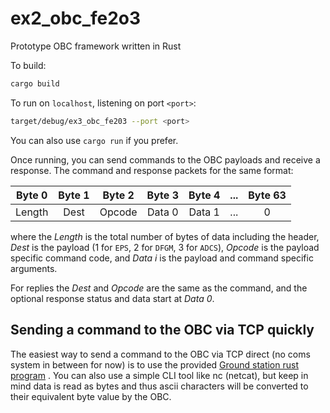 # ex2_obc_fe2o3
Prototype OBC framework written in Rust

To build:

```bash
cargo build
```

To run on `localhost`, listening on port `<port>`:

```bash
target/debug/ex3_obc_fe203 --port <port>
```

You can also use `cargo run` if you prefer.

Once running, you can send commands to the OBC payloads and receive a response.
The command and response packets for the same format:

| Byte 0 | Byte 1 | Byte 2 | Byte 3 | Byte 4 | ... | Byte 63 |
| :----: | :----: | :----: | :----: | :----: | :----: | :----: |
| Length | Dest   | Opcode | Data 0 | Data 1 | ... | 0 |

where the _Length_ is the total number of bytes of data including the header,
_Dest_ is the payload (1 for `EPS`, 2 for `DFGM`, 3 for `ADCS`), _Opcode_ is
the payload specific command code, and _Data i_ is the payload and command
specific arguments.

For replies the _Dest_ and _Opcode_ are the same as the command, and the
optional response status and data start at _Data 0_.


## Sending a command to the OBC via TCP quickly 

The easiest way to send a command to the OBC via TCP direct (no coms system in between for now) is to use the provided [Ground station rust program](https://github.com/AlbertaSat/ex3_ground_station) . You can also use a simple CLI tool like nc (netcat), but keep in mind data is read as bytes and thus ascii characters will be converted to their equivalent byte value by the OBC.
